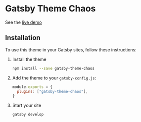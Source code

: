 # Gatsby Theme Chaos

See the [live demo](https://gatsby-theme-chaos.netlify.com/)

## Installation

To use this theme in your Gatsby sites, follow these instructions:

1.  Install the theme

    ```sh
    npm install --save gatsby-theme-chaos
    ```

2.  Add the theme to your `gatsby-config.js`:

    ```js
    module.exports = {
      plugins: ["gatsby-theme-chaos"],
    }
    ```

3.  Start your site
    ```sh
    gatsby develop
    ```
